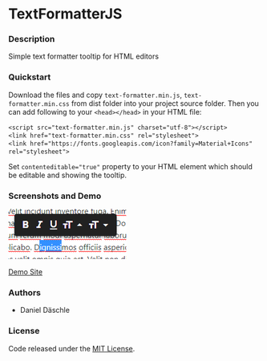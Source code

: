 # TextFormatterJS
### Description
Simple text formatter tooltip for HTML editors

### Quickstart
Download the files and copy ```text-formatter.min.js```, ```text-formatter.min.css``` from dist folder into your project source folder.
Then you can add following to your ```<head></head>``` in your HTML file:
```
<script src="text-formatter.min.js" charset="utf-8"></script>
<link href="text-formatter.min.css" rel="stylesheet">
<link href="https://fonts.googleapis.com/icon?family=Material+Icons" rel="stylesheet">
```
Set ```contenteditable="true"``` property to your HTML element which should be editable and showing the tooltip.

### Screenshots and Demo
![alt text](https://raw.githubusercontent.com/danieldaeschle/TextFormatterJS/master/images/screenshot.png)

[Demo Site](https://danieldaeschle.github.io/TextFormatterJS/)

### Authors
* Daniel Däschle

### License
Code released under the [MIT License](LICENSE.md).
